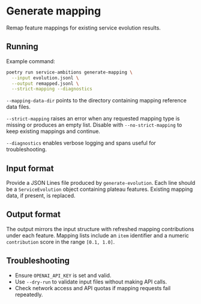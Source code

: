 # Generate mapping

Remap feature mappings for existing service evolution results.

## Running

Example command:

```bash
poetry run service-ambitions generate-mapping \
  --input evolution.jsonl \
  --output remapped.jsonl \
  --strict-mapping --diagnostics
```

`--mapping-data-dir` points to the directory containing mapping reference data
files.

`--strict-mapping` raises an error when any requested mapping type is missing or
produces an empty list. Disable with `--no-strict-mapping` to keep existing
mappings and continue.

`--diagnostics` enables verbose logging and spans useful for troubleshooting.

## Input format

Provide a JSON Lines file produced by `generate-evolution`. Each line should be a
`ServiceEvolution` object containing plateau features. Existing mapping data, if
present, is replaced.

## Output format

The output mirrors the input structure with refreshed mapping contributions under
each feature. Mapping lists include an `item` identifier and a numeric
`contribution` score in the range `[0.1, 1.0]`.

## Troubleshooting

- Ensure `OPENAI_API_KEY` is set and valid.
- Use `--dry-run` to validate input files without making API calls.
- Check network access and API quotas if mapping requests fail repeatedly.

